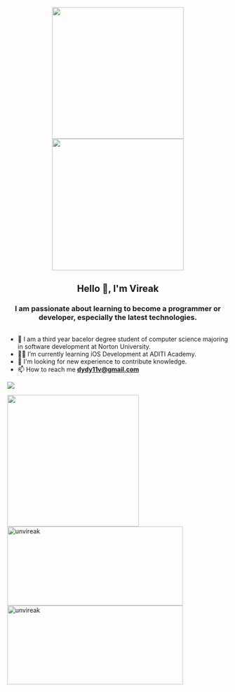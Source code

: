 <div align="center">
    <img  src="https://i.imgur.com/4wKci75.gif"   width="300">
    <img  src="https://i.imgur.com/4wKci75.gif"   width="300">
</div>


<h2 align="center">Hello 👋, I'm Vireak</h2> 
<h3 align="center">I am passionate about learning to become a programmer or developer, especially the latest technologies.</h3>

<p align="left"> <a href="https://twitter.com/" target="blank"><img src="https://img.shields.io/twitter/follow/?logo=twitter&style=for-the-badge" alt="" /></a> </p>

- 🌱 I am a third year bacelor degree student of computer science majoring in software development at Norton University.
- 👨‍💻 I’m currently learning iOS Development at ADITI Academy.
- 🔭 I'm looking for new experience to contribute knowledge.
- 📫 How to reach me **dydy11v@gmail.com**

<!-- <h3 align="left">Languages and Tools:</h3>
<p align="left">
  <a> <img   src="https://www.vectorlogo.zone/logos/flutterio/flutterio-icon.svg" alt="flutter" width="30" height="30"/> </a> &nbsp;
  <a > <img  src="https://upload.wikimedia.org/wikipedia/commons/thumb/9/9a/Laravel.svg/800px-Laravel.svg.png" alt="laravel" width="30" height="30"/> </a> &nbsp;
  <a > <img src="https://raw.githubusercontent.com/devicons/devicon/master/icons/nodejs/nodejs-original-wordmark.svg" alt="nodejs" width="30" height="30"/> </a> &nbsp;
  <a > <img src="https://cdn.jsdelivr.net/gh/devicons/devicon/icons/express/express-original.svg" alt="express.js" width="30" height="30"/> </a> &nbsp;
  <a> <img src="https://raw.githubusercontent.com/devicons/devicon/master/icons/react/react-original-wordmark.svg" alt="react" width="30" height="30"/> </a> &nbsp;
  <a > <img src="https://raw.githubusercontent.com/devicons/devicon/master/icons/swift/swift-original.svg" alt="swift" width="30" height="30"/> </a> &nbsp;
  <a> <img src="https://www.vectorlogo.zone/logos/tailwindcss/tailwindcss-icon.svg" alt="tailwind" width="30" height="30"/> </a> </p>-->
  <p><img src="https://komarev.com/ghpvc/?username=unvireak&style=for-the-badge"/></p> 
<p align="left">
<p > <img align="left" src="https://github-readme-stats.vercel.app/api/top-langs/?username=unvireak" width=300" /><p>
<p  ><img align="left" src="https://github-readme-stats.vercel.app/api?username=unvireak&show_icons=true&locale=en" alt="unvireak" width="400" height="180"/></p>
<p><img align="left" src="https://github-readme-streak-stats.herokuapp.com/?user=unvireak&" alt="unvireak" width="400" height="180"/></p>
</p>


